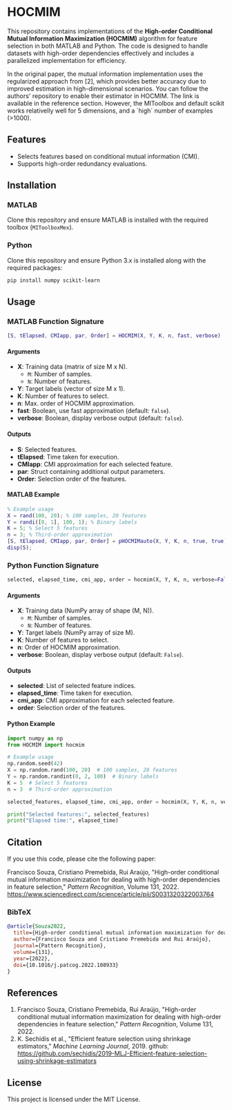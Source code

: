 # HOCMIM

This repository contains implementations of the **High-order Conditional Mutual Information Maximization (HOCMIM)** algorithm for feature selection in both MATLAB and Python. The code is designed to handle datasets with high-order dependencies effectively and includes a parallelized implementation for efficiency.

In the original paper, the mutual information implementation uses the regularized approach from [2], which provides better accuracy due to improved estimation in high-dimensional scenarios. You can follow the authors' repository to enable their estimator in HOCMIM. The link is available in the reference section. However, the MIToolbox and default scikit works relativelly well for 5 dimensions, and a `high´ number of examples (>1000).


## Features
- Selects features based on conditional mutual information (CMI).
- Supports high-order redundancy evaluations.

## Installation
### MATLAB
Clone this repository and ensure MATLAB is installed with the required toolbox (`MIToolboxMex`).

### Python
Clone this repository and ensure Python 3.x is installed along with the required packages:
```bash
pip install numpy scikit-learn
```

## Usage

### MATLAB Function Signature
```matlab
[S, tElapsed, CMIapp, par, Order] = HOCMIM(X, Y, K, n, fast, verbose)
```

#### Arguments
- **X**: Training data (matrix of size M x N).
  - `M`: Number of samples.
  - `N`: Number of features.
- **Y**: Target labels (vector of size M x 1).
- **K**: Number of features to select.
- **n**: Max. order of HOCMIM approximation.
- **fast**: Boolean, use fast approximation (default: `false`).
- **verbose**: Boolean, display verbose output (default: `false`).

#### Outputs
- **S**: Selected features.
- **tElapsed**: Time taken for execution.
- **CMIapp**: CMI approximation for each selected feature.
- **par**: Struct containing additional output parameters.
- **Order**: Selection order of the features.

#### MATLAB Example
```matlab
% Example usage
X = rand(100, 20); % 100 samples, 20 features
Y = randi([0, 1], 100, 1); % Binary labels
K = 5; % Select 5 features
n = 3; % Third-order approximation 
[S, tElapsed, CMIapp, par, Order] = pHOCMIMauto(X, Y, K, n, true, true);
disp(S);
```

### Python Function Signature
```python
selected, elapsed_time, cmi_app, order = hocmim(X, Y, K, n, verbose=False)
```

#### Arguments
- **X**: Training data (NumPy array of shape (M, N)).
  - `M`: Number of samples.
  - `N`: Number of features.
- **Y**: Target labels (NumPy array of size M).
- **K**: Number of features to select.
- **n**: Order of HOCMIM approximation.
- **verbose**: Boolean, display verbose output (default: `False`).

#### Outputs
- **selected**: List of selected feature indices.
- **elapsed_time**: Time taken for execution.
- **cmi_app**: CMI approximation for each selected feature.
- **order**: Selection order of the features.

#### Python Example
```python
import numpy as np
from HOCMIM import hocmim

# Example usage
np.random.seed(42)
X = np.random.rand(100, 20)  # 100 samples, 20 features
Y = np.random.randint(0, 2, 100)  # Binary labels
K = 5  # Select 5 features
n = 3  # Third-order approximation

selected_features, elapsed_time, cmi_app, order = hocmim(X, Y, K, n, verbose=True)

print("Selected features:", selected_features)
print("Elapsed time:", elapsed_time)
```

## Citation
If you use this code, please cite the following paper:

Francisco Souza, Cristiano Premebida, Rui Araújo, "High-order conditional mutual information maximization for dealing with high-order dependencies in feature selection," *Pattern Recognition*, Volume 131, 2022. https://www.sciencedirect.com/science/article/pii/S0031320322003764

### BibTeX
```bibtex
@article{Souza2022,
  title={High-order conditional mutual information maximization for dealing with high-order dependencies in feature selection},
  author={Francisco Souza and Cristiano Premebida and Rui Araújo},
  journal={Pattern Recognition},
  volume={131},
  year={2022},
  doi={10.1016/j.patcog.2022.108933}
}
```

## References
1. Francisco Souza, Cristiano Premebida, Rui Araújo, "High-order conditional mutual information maximization for dealing with high-order dependencies in feature selection," *Pattern Recognition*, Volume 131, 2022.
2. K. Sechidis et al., "Efficient feature selection using shrinkage estimators," *Machine Learning Journal*, 2019. github: https://github.com/sechidis/2019-MLJ-Efficient-feature-selection-using-shrinkage-estimators

## License
This project is licensed under the MIT License.
